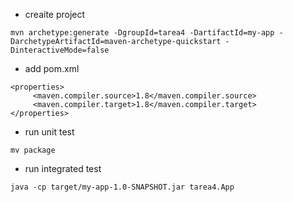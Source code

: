 - creaite project


`mvn archetype:generate -DgroupId=tarea4 -DartifactId=my-app -DarchetypeArtifactId=maven-archetype-quickstart -DinteractiveMode=false`


- add pom.xml


```
<properties>
     <maven.compiler.source>1.8</maven.compiler.source>
     <maven.compiler.target>1.8</maven.compiler.target>
</properties>

```


- run unit test


`mv package`


- run integrated test 


`java -cp target/my-app-1.0-SNAPSHOT.jar tarea4.App`